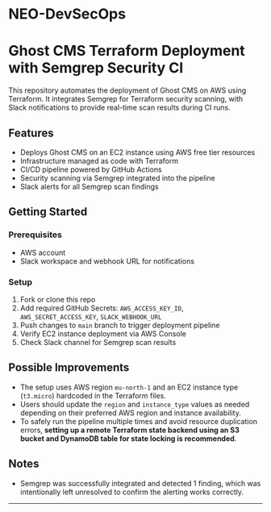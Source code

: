 # NEO-DevSecOps
# Ghost CMS Terraform Deployment with Semgrep Security CI

This repository automates the deployment of Ghost CMS on AWS using Terraform. It integrates Semgrep for Terraform security scanning, with Slack notifications to provide real-time scan results during CI runs.

## Features
- Deploys Ghost CMS on an EC2 instance using AWS free tier resources
- Infrastructure managed as code with Terraform
- CI/CD pipeline powered by GitHub Actions
- Security scanning via Semgrep integrated into the pipeline
- Slack alerts for all Semgrep scan findings

## Getting Started

### Prerequisites
- AWS account
- Slack workspace and webhook URL for notifications

### Setup
1. Fork or clone this repo
2. Add required GitHub Secrets: `AWS_ACCESS_KEY_ID`, `AWS_SECRET_ACCESS_KEY`, `SLACK_WEBHOOK_URL`
3. Push changes to `main` branch to trigger deployment pipeline
4. Verify EC2 instance deployment via AWS Console 
5. Check Slack channel for Semgrep scan results

## Possible Improvements

- The setup uses AWS region `eu-north-1` and an EC2 instance type (`t3.micro`) hardcoded in the Terraform files.
- Users should update the `region` and `instance_type` values as needed depending on their preferred AWS region and instance availability.
- To safely run the pipeline multiple times and avoid resource duplication errors, **setting up a remote Terraform state backend using an S3 bucket and DynamoDB table for state locking is recommended**.

## Notes

- Semgrep was successfully integrated and detected 1 finding, which was intentionally left unresolved to confirm the alerting works correctly.


---

